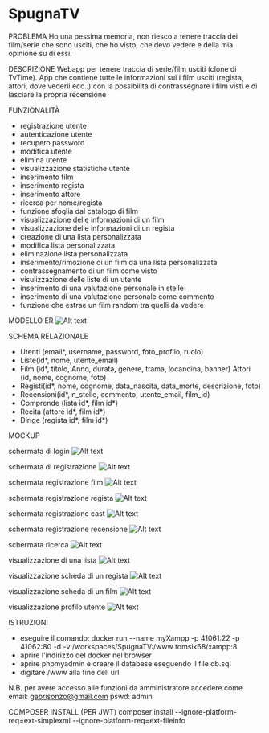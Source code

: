 # SpugnaTV

PROBLEMA
Ho una pessima memoria, non riesco a tenere traccia dei film/serie che sono usciti, che ho visto, che devo vedere e della mia opinione su di essi.

DESCRIZIONE
Webapp per tenere traccia di serie/film usciti (clone di TvTime). App che contiene tutte le informazioni sui i film usciti (regista, attori, dove vederli ecc..) con la possibilita di contrassegnare i film visti e di lasciare la propria recensione

FUNZIONALITÀ
- registrazione utente
- autenticazione utente
- recupero password
- modifica utente
- elimina utente
- visualizzazione statistiche utente
- inserimento film
- inserimento regista
- inserimento attore
- ricerca per nome/regista
- funzione sfoglia dal catalogo di film
- visualizzazione delle informazioni di un film
- visualizzazione delle informazioni di un regista
- creazione di una lista personalizzata
- modifica lista personalizzata
- eliminazione lista personalizzata
- inserimento/rimozione di un film da una lista personalizzata
- contrassegnamento di un film come visto
- visulizzazione delle liste di un utente
- inserimento di una valutazione personale in stelle
- inserimento di una valutazione personale come commento
- funzione che estrae un film random tra quelli da vedere

MODELLO ER
![Alt text](modello/er.png)

SCHEMA RELAZIONALE

- Utenti (email*, username, password, foto_profilo, ruolo)
- Liste(id*, nome, utente_email)
- Film (id*, titolo, Anno, durata, genere, trama, locandina, banner) Attori (id, nome, cognome, foto)
- Registi(id*, nome, cognome, data_nascita, data_morte, descrizione, foto)
- Recensioni(id*, n_stelle, commento, utente_email, film_id)
- Comprende (lista id*, film id*)
- Recita (attore id*, film id*)
- Dirige (regista id*, film id*)

MOCKUP

schermata di login
![Alt text](modello/image.png)

schermata di registrazione
![Alt text](modello/image-6.png)

schermata registrazione film
![Alt text](modello/image-7.png)

schermata registrazione regista
![Alt text](modello/image-8.png)

schermata registrazione cast
![Alt text](modello/image-9.png)

schermata registrazione recensione
![Alt text](modello/image-10.png)

schermata ricerca
![Alt text](modello/image-1.png)

visualizzazione di una lista
![Alt text](modello/image-2.png)

visualizzazione scheda di un regista
![Alt text](modello/image-3.png)

visualizzazione scheda di un film
![Alt text](modello/image-4.png)

visualizzazione profilo utente
![Alt text](modello/image-5.png)

ISTRUZIONI
- eseguire il comando:
    docker run --name myXampp -p 41061:22 -p 41062:80 -d -v /workspaces/SpugnaTV:/www tomsik68/xampp:8
- aprire l'indirizzo del docker nel browser
- aprire phpmyadmin e creare il databese eseguendo il file db.sql
- digitare /www alla fine dell url

N.B.
per avere accesso alle funzioni da amministratore accedere come
email: gabrisonzo@gmail.com
pswd: admin

COMPOSER INSTALL (PER JWT)
composer install --ignore-platform-req=ext-simplexml --ignore-platform-req=ext-fileinfo